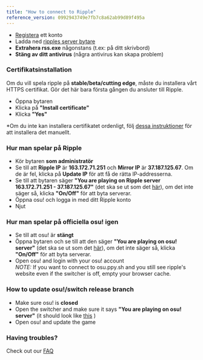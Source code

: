 ```yaml
---
title: "How to connect to Ripple"
reference_version: 0992943749e7fb7c8a62ab99d89f495a
---
```

- [Registera](http://ripple.moe/index.php?p=3) ett konto  
- Ladda ned [ripples server bytare](https://mu.nyodev.xyz/upd.php?id=18)
- **Extrahera rss.exe** någonstans (t.ex: på ditt skrivbord)  
- **Stäng av ditt antivirus** (några antivirus kan skapa problem)  


### Certifikatsinstallation
Om du vill spela ripple på **stable/beta/cutting edge**, måste du installera vårt HTTPS certifikat.
Gör det här bara första gången du ansluter till Ripple.

- Öppna bytaren
- Klicka på **"Install certificate"**  
- Klicka **"Yes"**  

*Om du inte kan installera certifikatet ordenligt, följ [dessa instruktioner](https://ripple.moe/index.php?p=16&id=12) för att installera det manuellt.

### Hur man spelar på Ripple
- Kör bytaren **som administratör**  
- Se till att **Ripple IP** är **163.172.71.251** och **Mirror IP** är **37.187.125.67**. Om de är fel, klicka på  **Update IP** för att få de rätta IP-addresserna.
- Se till att bytaren säger **"You are playing on Ripple server 163.172.71.251 - 37.187.125.67"** (det ska se ut som det [här](https://b.catgirlsare.sexy/xqJw.png)), om det inte säger så, klicka **"On/Off"** för att byta serverar.  
- Öppna osu! och logga in med ditt Ripple konto  
- Njut  

### Hur man spelar på officiella osu! igen
- Se till att osu! är **stängt**  
- Öppna bytaren och se till att den säger **"You are playing on osu! server"** (det ska se ut som det [här](https://b.catgirlsare.sexy/c_lb.png)), om det inte säger så, klicka **"On/Off"** för att byta serverar.
- Open osu! and login with your osu! account  
_NOTE:_ If you want to connect to osu.ppy.sh and you still see ripple's website even if the switcher is off, empty your browser cache.

### How to update osu!/switch release branch
- Make sure osu! is **closed**  
- Open the switcher and make sure it says **"You are playing on osu! server"** (it should look like [this](https://b.catgirlsare.sexy/c_lb.png) )  
- Open osu! and update the game

### Having troubles?

Check out our [FAQ](https://ripple.moe/doc/5)
